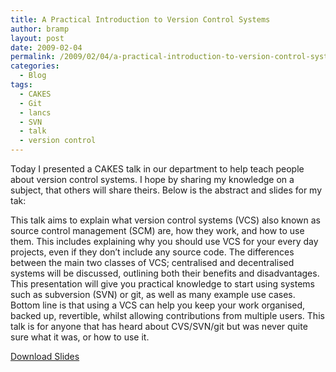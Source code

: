 ```yaml
---
title: A Practical Introduction to Version Control Systems
author: bramp
layout: post
date: 2009-02-04
permalink: /2009/02/04/a-practical-introduction-to-version-control-systems/
categories:
  - Blog
tags:
  - CAKES
  - Git
  - lancs
  - SVN
  - talk
  - version control
---
```

Today I presented a CAKES talk in our department to help teach people about version control systems. I hope by sharing my knowledge on a subject, that others will share theirs. Below is the abstract and slides for my tak:

This talk aims to explain what version control systems (VCS) also known as source control management (SCM) are, how they work, and how to use them. This includes explaining why you should use VCS for your every day projects, even if they don&#8217;t include any source code. The differences between the main two classes of VCS; centralised and decentralised systems will be discussed, outlining both their benefits and disadvantages. This presentation will give you practical knowledge to start using systems such as subversion (SVN) or git, as well as many example use cases. Bottom line is that using a VCS can help you keep your work organised, backed up, revertible, whilst allowing contributions from multiple users. This talk is for anyone that has heard about CVS/SVN/git but was never quite sure what it was, or how to use it.

[Download Slides][1]

 [1]: /projects/version_control.pdf
 